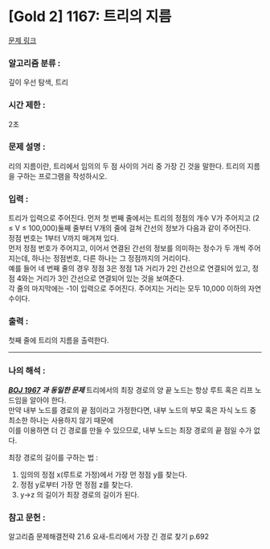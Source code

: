 [Gold 2] 1167: 트리의 지름
====================================  
[문제 링크](https://www.acmicpc.net/problem/1167)  

### 알고리즘 분류 :  
깊이 우선 탐색, 트리

### 시간 제한 :  
2초   

### 문제 설명 :  
리의 지름이란, 트리에서 임의의 두 점 사이의 거리 중 가장 긴 것을 말한다. 트리의 지름을 구하는 프로그램을 작성하시오.  

### 입력 :   
트리가 입력으로 주어진다. 먼저 첫 번째 줄에서는 트리의 정점의 개수 V가 주어지고 (2 ≤ V ≤ 100,000)둘째 줄부터 V개의 줄에 걸쳐 간선의 정보가 다음과 같이 주어진다.  
정점 번호는 1부터 V까지 매겨져 있다.  
먼저 정점 번호가 주어지고, 이어서 연결된 간선의 정보를 의미하는 정수가 두 개씩 주어지는데, 하나는 정점번호, 다른 하나는 그 정점까지의 거리이다.  
예를 들어 네 번째 줄의 경우 정점 3은 정점 1과 거리가 2인 간선으로 연결되어 있고, 정점 4와는 거리가 3인 간선으로 연결되어 있는 것을 보여준다.  
각 줄의 마지막에는 -1이 입력으로 주어진다. 주어지는 거리는 모두 10,000 이하의 자연수이다.  

### 출력 :   
첫째 줄에 트리의 지름을 출력한다.  

-----------------------------------------------------------  
### 나의 해석 :  
***[BOJ 1967](https://www.acmicpc.net/problem/1967) 과 동일한 문제***
트리에서의 최장 경로의 양 끝 노드는 항상 루트 혹은 리프 노드임을 알아야 한다.  
만약 내부 노드를 경로의 끝 점이라고 가정한다면, 내부 노드의 부모 혹은 자식 노드 중 최소한 하나는 사용하지 않기 때문에  
이를 이용하면 더 긴 경로를 만들 수 있으므로, 내부 노드는 최장 경로의 끝 점일 수가 없다.  

최장 경로의 길이를 구하는 법 : 
1. 임의의 정점 x(루트로 가정)에서 가장 먼 정점 y를 찾는다.
2. 정점 y로부터 가장 먼 정점 z를 찾는다.
3. y->z 의 길이가 최장 경로의 길이가 된다. 

### 참고 문헌 :  
알고리즘 문제해결전략 21.6 요새-트리에서 가장 긴 경로 찾기 p.692  

